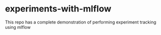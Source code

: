 # experiments-with-mlflow
This repo has a complete demonstration of performing experiment tracking using mlflow 
